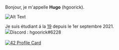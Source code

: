Bonjour, je m'appelle <strong>Hugo</strong> (hgoorick).

![Alt Text](https://media0.giphy.com/media/l41JMXnXn4E7WQR8s/giphy.gif?cid=ecf05e47rwjuem2w0r55reux3dx8841qmtgkfivzxeb5xsor&rid=giphy.gif&ct=g)

Je suis étudiant á la <a href="https://www.s19.be">19</a> depuis le 1er septembre 2021.
<br/><img src = "https://logo-marque.com/wp-content/uploads/2020/12/Discord-Logo.png"/>Discord : hgoorick#6228
<br/>
<br/>[![42 Profile Card](https://1337-readme.vercel.app/api/profile?cursus=42cursus&dark=true&email=hide&leet_logo=hide&login=hgoorick)](https://profile.intra.42.fr/users/hgoorick)
